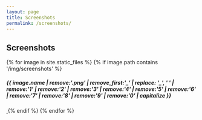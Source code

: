 ```yaml
---
layout: page
title: Screenshots
permalink: /screenshots/
---
```


## Screenshots

<div id="screenshots">
    {% for image in site.static_files %}
        {% if image.path contains '/img/screenshots' %}
        <h5>{{ image.name | remove:'.png' | remove_first:'_' | replace: '_', ' ' | remove:'1' | remove:'2' | remove:'3' | remove:'4' | remove:'5' | remove:'6' | remove:'7' | remove:'8' | remove:'9' | remove:'0' | capitalize }}</h5>
        <a data-fancybox="gallery"  data-caption="{{ image.name | remove:'.png' | remove_first:'_' | replace: '_', ' ' | remove:'1' | remove:'2' | remove:'3' | remove:'4' | remove:'5' | remove:'6' | remove:'7' | remove:'8' | remove:'9' | remove:'0' | capitalize }}" href="{{ image.path }}">
            <img class="thumbnail" src="{{ image.path }}" alt="">
        </a>
        {% endif %}
    {% endfor %}
</div>
